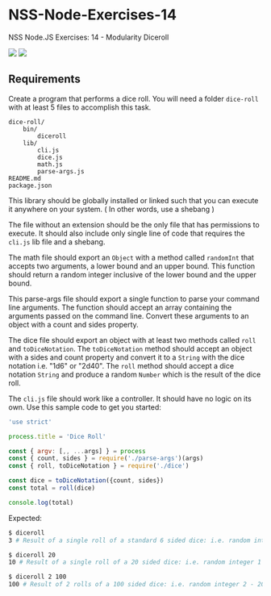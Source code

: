 # NSS-Node-Exercises-14
NSS Node.JS Exercises: 14 - Modularity Diceroll

![](https://img.shields.io/badge/modularity-node-green.svg)
![](https://img.shields.io/badge/mvp-working-green.svg)

## Requirements
Create a program that performs a dice roll. You will need a folder `dice-roll` with at least 5 files to accomplish this task.

```
dice-roll/
    bin/
        diceroll
    lib/
        cli.js
        dice.js
        math.js
        parse-args.js
README.md
package.json
```

This library should be globally installed or linked such that you can execute it
anywhere on your system. ( In other words, use a shebang )

The file without an extension should be the only file that has permissions to
execute. It should also include only single line of code that requires the
`cli.js` lib file and a shebang.

The math file should export an `Object` with a method called `randomInt` that
accepts two arguments, a lower bound and an upper bound. This function
should return a random integer inclusive of the lower bound and the upper bound.

This parse-args file should export a single function to parse your command line
arguments. The function should accept an array containing the arguments passed
on the command line. Convert these arguments to an object with a count and sides
property.

The dice file should export an object with at least two methods called
`roll` and `toDiceNotation`. The `toDiceNotation` method should accept
an object with a sides and count property and convert it to a `String`
with the dice notation i.e. "1d6" or "2d40". The `roll` method should
accept a dice notation `String` and produce a random `Number` which is
the result of the dice roll.

The `cli.js` file should work like a controller. It should have no logic
on its own. Use this sample code to get you started:

```js
'use strict'

process.title = 'Dice Roll'

const { argv: [,, ...args] } = process
const { count, sides } = require('./parse-args')(args)
const { roll, toDiceNotation } = require('./dice')

const dice = toDiceNotation({count, sides})
const total = roll(dice)

console.log(total)
```

Expected:

```bash
$ diceroll
3 # Result of a single roll of a standard 6 sided dice: i.e. random integer 1 - 6
```

```bash
$ diceroll 20
10 # Result of a single roll of a 20 sided dice: i.e. random integer 1 - 20
```

```bash
$ diceroll 2 100
100 # Result of 2 rolls of a 100 sided dice: i.e. random integer 2 - 200
```
